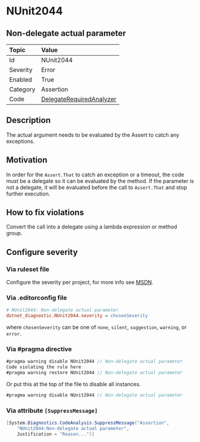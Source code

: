 # NUnit2044

## Non-delegate actual parameter

| Topic    | Value
| :--      | :--
| Id       | NUnit2044
| Severity | Error
| Enabled  | True
| Category | Assertion
| Code     | [DelegateRequiredAnalyzer](https://github.com/nunit/nunit.analyzers/blob/4.1.0/src/nunit.analyzers/DelegateRequired/DelegateRequiredAnalyzer.cs)

## Description

The actual argument needs to be evaluated by the Assert to catch any exceptions.

## Motivation

In order for the `Assert.That` to catch an exception or a timeout, the code must be
a delegate so it can be evaluated by the method. If the parameter is not a
delegate, it will be evaluated before the call to `Assert.That` and stop further
execution.

## How to fix violations

Convert the call into a delegate using a lambda expression or method group.

<!-- start generated config severity -->
## Configure severity

### Via ruleset file

Configure the severity per project, for more info see
[MSDN](https://learn.microsoft.com/en-us/visualstudio/code-quality/using-rule-sets-to-group-code-analysis-rules?view=vs-2022).

### Via .editorconfig file

```ini
# NUnit2044: Non-delegate actual parameter
dotnet_diagnostic.NUnit2044.severity = chosenSeverity
```

where `chosenSeverity` can be one of `none`, `silent`, `suggestion`, `warning`, or `error`.

### Via #pragma directive

```csharp
#pragma warning disable NUnit2044 // Non-delegate actual parameter
Code violating the rule here
#pragma warning restore NUnit2044 // Non-delegate actual parameter
```

Or put this at the top of the file to disable all instances.

```csharp
#pragma warning disable NUnit2044 // Non-delegate actual parameter
```

### Via attribute `[SuppressMessage]`

```csharp
[System.Diagnostics.CodeAnalysis.SuppressMessage("Assertion",
    "NUnit2044:Non-delegate actual parameter",
    Justification = "Reason...")]
```
<!-- end generated config severity -->
